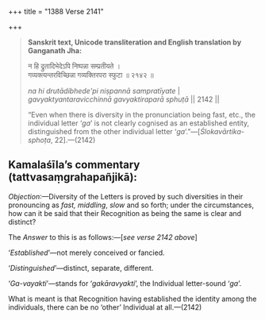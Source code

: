 +++
title = "1388 Verse 2141"

+++
> **Sanskrit text, Unicode transliteration and English translation by Ganganath Jha:** 
>
> न हि द्रुतादिभेदेऽपि निष्पन्ना सम्प्रतीयते ।  
> गव्यक्त्यन्तरविच्छिन्ना गव्यक्तिरपरा स्फुटा ॥ २१४२ ॥ 
>
> *na hi drutādibhede'pi niṣpannā sampratīyate* \|  
> *gavyaktyantaravicchinnā gavyaktiraparā sphuṭā* \|\| 2142 \|\| 
>
> “Even when there is diversity in the pronunciation being fast, etc., the individual letter ‘*ga*’ is not clearly cognised as an established entity, distinguished from the other individual letter ‘*ga*’.”—[*Ślokavārtika-sphoṭa*, 22].—(2142)



## Kamalaśīla’s commentary (tattvasaṃgrahapañjikā):

*Objection*:—Diversity of the Letters is proved by such diversities in their pronouncing as *fast, middling*, *slow* and so forth; under the circumstances, how can it be said that their Recognition as being the same is clear and distinct?

The *Answer* to this is as follows:—[*see verse 2142 above*]

‘*Established*’—not merely conceived or fancied.

‘*Distinguished*’—distinct, separate, different.

‘*Ga-vayakti*’—stands for ‘*gakāravyakti*’, the Individual letter-sound ‘*ga*’.

What is meant is that Recognition having established the identity among the individuals, there can be no ‘other’ Individual at all.—(2142)


